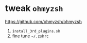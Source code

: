 # tweak `ohmyzsh`

https://github.com/ohmyzsh/ohmyzsh

1. `install_3rd_plugins.sh`
2. fine tune `~/.zshrc`

